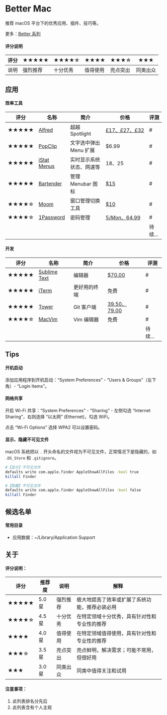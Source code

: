 # Better Mac

推荐 macOS 平台下的优秀应用、插件、技巧等。 

更多：[Better 系列](./README.md)

#### 评分说明

| 评分 |★★★★★ | ★★★★☆ | ★★★★ |★★★☆ |★★★   |
| --- | ---  | --- | --- | --- | --- |
| 说明 | 强烈推荐  | 十分优秀 | 值得使用 | 亮点突出 | 同类出众 |


## 应用

#### 效率工具

| 评分 | 名称 | 简介 | 价格 | 评测 |
| --- | --- | --- | --- | --- |
| ★★★★★ | [Alfred][alfred] | 超越 Spotlight | [£17、£27、£32][alfred-price] | # |
| ★★★★★ | [PopClip][popclip] | 文字选中弹出 Menu 扩展 | $6.99 | # |
| ★★★★★ | [iStat Menus][istatmenus]| 实时显示系统状态、网速等 | $18、$25 | # |
| ★★★★★| [Bartender][bartender] | 管理 Menubar 图标 | [$15][bartender-price] | # |
| ★★★★☆ | [Moom][moom] | 窗口管理切换工具 | [$10][moom-price] | # |
| ★★★★☆ | [1Password][1password] | 密码管理 | [$5/Mon、$64.99][1password-price] | # |
|  |  |  |  | 待续... |

[alfred]: https://www.alfredapp.com/
[alfred-price]: https://www.alfredapp.com/powerpack/buy/
[popclip]: http://pilotmoon.com/popclip/
[istatmenus]: https://bjango.com/mac/istatmenus/
[bartender]: https://www.macbartender.com/
[bartender-price]: http://sites.fastspring.com/macbartender/product/buybartender2
[moom]: https://manytricks.com/moom/
[moom-price]: https://sites.fastspring.com/manytricks/instant/moom
[1password]: https://1password.com/
[1password-price]: https://1password.com/pricing/


#### 开发

| 评分 | 名称 | 简介 | 价格 | 评测 |
| --- | --- | --- | --- | --- |
| ★★★★★ | [Sublime Text][sublime] | 编辑器 | [$70.00][sublime-price] | # |
| ★★★★★ | [iTerm][iterm] | 更好用的终端 | 免费 | # |
| ★★★★★ | [Tower][tower] | Git 客户端 | [$39.50、$79.00][tower-price] | # |
| ★★★★☆ | [MacVim][macvim] | Vim 编辑器 | 免费 | # |
|  |  |  |  | 待续... |


[sublime]: https://www.sublimetext.com/
[sublime-price]: https://www.sublimetext.com/buy
[iterm]: https://www.iterm2.com/
[tower]: https://www.git-tower.com/buy
[tower-price]: https://www.git-tower.com/
[macvim]: http://macvim-dev.github.io/macvim/



## Tips

#### 开机启动
添加应用程序到开机启动：“System Preferences” - “Users & Groups”（左下角）- “Login Items”。

#### 网络共享
开启 Wi-Fi 共享：“System Preferences” - “Sharing” - 左侧勾选 “Internet Sharing”，右则选择 “以太网” (Ethernet)，勾选 WiFi。

点击 “Wi-Fi Options” 选择 WPA2 可以设置密码。

#### 显示、隐藏不可见文件
macOS 系统把以 `.` 开头命名的文件视为不可见文件，正常情况下是隐藏的，如 `.DS_Store` 和 `.gitignore`。

```bash
#【显示】不可见文件
defaults write com.apple.finder AppleShowAllFiles -bool true
killall Finder

#【隐藏】不可见文件
defaults write com.apple.finder AppleShowAllFiles -bool false
killall Finder
```




## 候选名单
#### 常用目录
- 应用数据：~/Library/Application Support

## 关于

#### 评分说明：

| 评分  | 推荐度 | 说明 | 解释 |
| ---  | --- | --- | --- |
|★★★★★ | 5.0 星 | 强烈推荐 | 极大地提高了效率或扩展了系统功能，推荐必装必用 |
|★★★★☆ | 4.5 星 | 十分优秀 | 在特定领域十分优秀，具有针对性和专业性的推荐 |
|★★★★  | 4.0 星 | 值得使用 | 在特定领域值得使用，具有针对性和专业性的推荐 |
|★★★☆  | 3.5 星 | 亮点突出 | 亮点鲜明，解决需求；可能不常用，但很好用 |
|★★★   | 3.0 星 | 同类出众 | 同类中值得关注和试用 |

#### 注意事项：
1. 此列表排名分先后
2. 此列表含有个人主观
